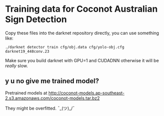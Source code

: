 Training data for Coconot Australian Sign Detection
===================================================

Copy these files into the darknet repository directly,
you can use something like:

    ./darknet detector train cfg/obj.data cfg/yolo-obj.cfg darknet19_448conv.23

Make sure you build darknet with GPU=1 and CUDADNN otherwise
it will be *really* slow.

y u no give me trained model?
-----------------------------

Pretrained models at http://coconot-models.ap-southeast-2.s3.amazonaws.com/coconot-models.tar.bz2

They might be overfitted. ¯\_(ツ)_/¯
